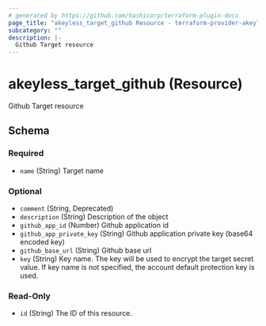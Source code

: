 ```yaml
---
# generated by https://github.com/hashicorp/terraform-plugin-docs
page_title: "akeyless_target_github Resource - terraform-provider-akeyless"
subcategory: ""
description: |-
  Github Target resource
---
```


# akeyless_target_github (Resource)

Github Target resource



<!-- schema generated by tfplugindocs -->
## Schema

### Required

- `name` (String) Target name

### Optional

- `comment` (String, Deprecated)
- `description` (String) Description of the object
- `github_app_id` (Number) Github application id
- `github_app_private_key` (String) Github application private key (base64 encoded key)
- `github_base_url` (String) Github base url
- `key` (String) Key name. The key will be used to encrypt the target secret value. If key name is not specified, the account default protection key is used.

### Read-Only

- `id` (String) The ID of this resource.


